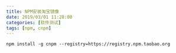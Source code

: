 ```yaml
---
title: NPM安装淘宝镜像
date: 2019/03/01 11:28:00
categories: [软件测试]
tags: [npm, cnpm]
---
```


`npm install -g cnpm --registry=https://registry.npm.taobao.org`